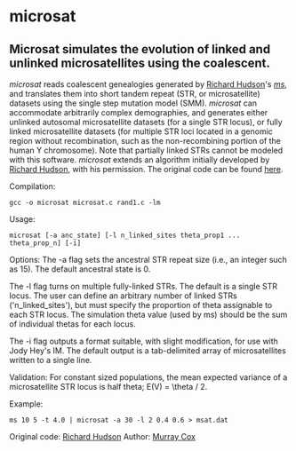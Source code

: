 # microsat

## Microsat simulates the evolution of linked and unlinked microsatellites using the coalescent.

*microsat* reads coalescent genealogies generated by [Richard Hudson](http://home.uchicago.edu/~rhudson1/)'s [*ms*](http://home.uchicago.edu/%7Erhudson1/source/mksamples.html), and translates them into short tandem repeat (STR, or microsatellite) datasets using the single step mutation model (SMM). *microsat* can accommodate arbitrarily complex demographies, and generates either unlinked autosomal microsatellite datasets (for a single STR locus), or fully linked microsatellite datasets (for multiple STR loci located in a genomic region without recombination, such as the non-recombining portion of the human Y chromosome). Note that partially linked STRs cannot be modeled with this software. *microsat* extends an algorithm initially developed by [Richard Hudson](http://home.uchicago.edu/~rhudson1/), with his permission. The original code can be found [here](http://home.uchicago.edu/%7Erhudson1/source/mksamples.html).

Compilation:
```
gcc -o microsat microsat.c rand1.c -lm
```

Usage: 
```
microsat [-a anc_state] [-l n_linked_sites theta_prop1 ... theta_prop_n] [-i]
```

Options: 
The -a flag sets the ancestral STR repeat size (i.e., an integer such as 15).  The default ancestral state is 0.

The -l flag turns on multiple fully-linked STRs.  The default is a single STR locus.  The user can define an arbitrary number of linked STRs ('n_linked_sites'), but must specify the proportion of theta assignable to each STR locus. The simulation theta value (used by ms) should be the sum of individual thetas for each locus.

The -i flag outputs a format suitable, with slight modification, for use with Jody Hey's IM.  The default output is a tab-delimited array of microsatellites written to a single line.

Validation: 
For constant sized populations, the mean expected variance of a microsatellite STR locus is half theta; E(V) = \theta / 2.

Example: 
```
ms 10 5 -t 4.0 | microsat -a 30 -l 2 0.4 0.6 > msat.dat
```

Original code: [Richard Hudson](http://home.uchicago.edu/~rhudson1/)
Author: [Murray Cox](https://www.genomicus.com)
